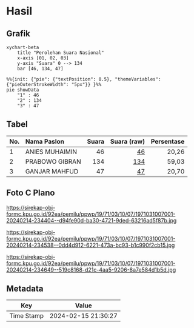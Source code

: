 # Hasil

## Grafik

```mermaid
xychart-beta
    title "Perolehan Suara Nasional"
    x-axis [01, 02, 03]
    y-axis "Suara" 0 --> 134
    bar [46, 134, 47]
```

```mermaid
%%{init: {"pie": {"textPosition": 0.5}, "themeVariables": {"pieOuterStrokeWidth": "5px"}} }%%
pie showData
    "1" : 46
    "2" : 134
    "3" : 47
```

## Tabel

| No. | Nama Paslon    | Suara | Suara (raw) | Persentase |
|:--- |:-------------- | -----:| -----------:| ----------:|
| 1   | ANIES MUHAIMIN | 46    | [46][p-1]   | 20,26      |
| 2   | PRABOWO GIBRAN | 134   | [134][p-2]  | 59,03      |
| 3   | GANJAR MAHFUD  | 47    | [47][p-3]   | 20,70      |


[p-1]: https://github.com/gigit-pemilu/pemilu-2024/blob/main/pilpres/hitung-suara/sub/19-kepulauan-bangka-belitung/sub/71-kota-pangkal-pinang/sub/03-pangkal-balam/sub/1007-ampui/sub/001-tps/sub/paslon-1.txt
[p-2]: https://github.com/gigit-pemilu/pemilu-2024/blob/main/pilpres/hitung-suara/sub/19-kepulauan-bangka-belitung/sub/71-kota-pangkal-pinang/sub/03-pangkal-balam/sub/1007-ampui/sub/001-tps/sub/paslon-2.txt
[p-3]: https://github.com/gigit-pemilu/pemilu-2024/blob/main/pilpres/hitung-suara/sub/19-kepulauan-bangka-belitung/sub/71-kota-pangkal-pinang/sub/03-pangkal-balam/sub/1007-ampui/sub/001-tps/sub/paslon-3.txt

## Foto C Plano

https://sirekap-obj-formc.kpu.go.id/92ea/pemilu/ppwp/19/71/03/10/07/1971031007001-20240214-234404--d94fe90d-ba30-4721-9ded-63216ad5f87b.jpg

https://sirekap-obj-formc.kpu.go.id/92ea/pemilu/ppwp/19/71/03/10/07/1971031007001-20240214-234538--0dd4d912-6221-473a-bc93-b1c990f2cb15.jpg

https://sirekap-obj-formc.kpu.go.id/92ea/pemilu/ppwp/19/71/03/10/07/1971031007001-20240214-234649--519c8168-d21c-4aa5-9206-8a7e584d1b5d.jpg


## Metadata

| Key        | Value               |
| ---------- | ------------------- |
| Time Stamp | 2024-02-15 21:30:27 |



